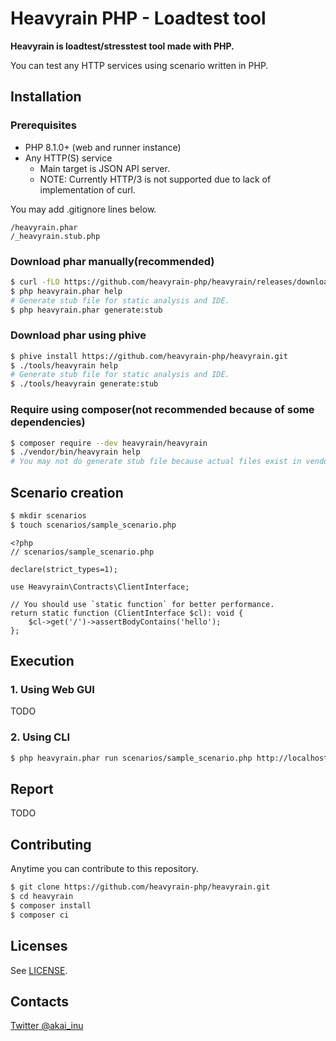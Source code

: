 # Heavyrain PHP - Loadtest tool

__Heavyrain is loadtest/stresstest tool made with PHP.__

You can test any HTTP services using scenario written in PHP.

## Installation

### Prerequisites

- PHP 8.1.0+ (web and runner instance)
- Any HTTP(S) service
    - Main target is JSON API server.
    - NOTE: Currently HTTP/3 is not supported due to lack of implementation of curl.

You may add .gitignore lines below.

```.gitignore
/heavyrain.phar
/_heavyrain.stub.php
```

### Download phar manually(**recommended**)

```sh
$ curl -fLO https://github.com/heavyrain-php/heavyrain/releases/download/v0.0.1/heavyrain.phar
$ php heavyrain.phar help
# Generate stub file for static analysis and IDE.
$ php heavyrain.phar generate:stub
```

### Download phar using phive

```sh
$ phive install https://github.com/heavyrain-php/heavyrain.git
$ ./tools/heavyrain help
# Generate stub file for static analysis and IDE.
$ ./tools/heavyrain generate:stub
```

### Require using composer(not recommended because of some dependencies)

```sh
$ composer require --dev heavyrain/heavyrain
$ ./vendor/bin/heavyrain help
# You may not do generate stub file because actual files exist in vendor.
```

## Scenario creation

```sh
$ mkdir scenarios
$ touch scenarios/sample_scenario.php
```

```php:scenarios/sample_scenario.php
<?php
// scenarios/sample_scenario.php

declare(strict_types=1);

use Heavyrain\Contracts\ClientInterface;

// You should use `static function` for better performance.
return static function (ClientInterface $cl): void {
    $cl->get('/')->assertBodyContains('hello');
};

```

## Execution

### 1. Using Web GUI

TODO

### 2. Using CLI

```sh
$ php heavyrain.phar run scenarios/sample_scenario.php http://localhost:8080/
```

## Report

TODO

## Contributing

Anytime you can contribute to this repository.

```sh
$ git clone https://github.com/heavyrain-php/heavyrain.git
$ cd heavyrain
$ composer install
$ composer ci
```

## Licenses

See [LICENSE](./LICENSE).

## Contacts

[Twitter @akai_inu](https://twitter.com/akai_inu)
